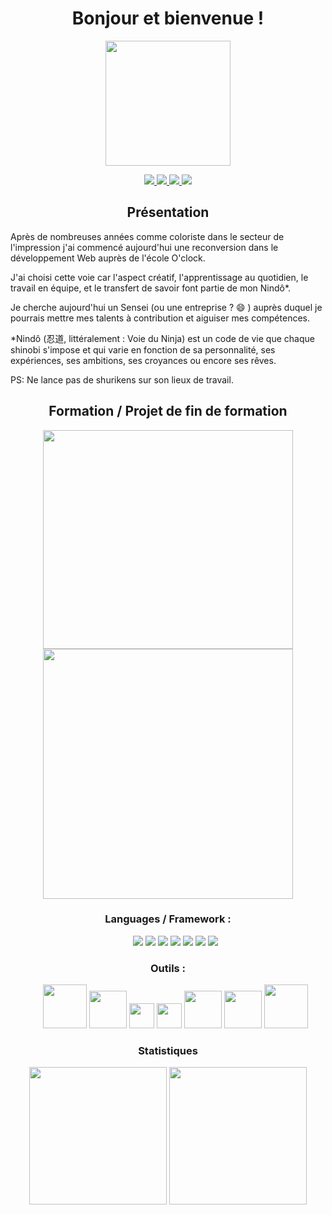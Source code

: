 <!DOCTYPEhtml>
<html>
<h1 align="center">
Bonjour et bienvenue !
</h1>
<p align="center">
 <img src="![Photo CV compress](https://user-images.githubusercontent.com/94860607/232764362-14508cb7-2104-4c56-9708-15d9987f31ef.png)
" width="200px">   
 </p>      
 <p align="center">
 <a href="https://www.linkedin.com/in/gacher-benoit-b45a361a4/">
<img src="https://img.shields.io/badge/linkedin--lightgrey?style=social&logo=linkedin">
</a>
<a href="https://github.com/GacherBenoit/">
<img src="https://img.shields.io/badge/Github--lightgrey?style=social&logo=Github">
</a>
<a href=mailto:"benoitgacher@gmail.com">
<img src="https://img.shields.io/badge/Gmail--lightgrey?style=social&logo=Gmail">
</a>
<a href="https://github.com/GacherBenoit/CV/blob/main/Developpeur%20Web.pdf">
<img src="https://img.shields.io/badge/CV--lightgrey?style=social&logo=CV">
</a>
</p>                    
<h2 align="center">
Présentation
</h2>
<p>
Après de nombreuses années comme coloriste dans le secteur de l'impression j'ai commencé aujourd'hui une reconversion dans le développement Web auprès de l'école       O'clock.

J'ai choisi cette voie car l'aspect créatif, l'apprentissage au quotidien, le travail en équipe, et le transfert de savoir font partie de mon Nindô*.

Je cherche aujourd'hui un Sensei (ou une entreprise ? :smile: ) auprès duquel je pourrais mettre mes talents à contribution et aiguiser mes compétences.

*Nindô (忍道, littéralement : Voie du Ninja) est un code de vie que chaque shinobi s'impose et qui varie en fonction de sa personnalité, ses expériences, ses ambitions, ses croyances ou encore ses rêves. 

PS: Ne lance pas de shurikens sur son lieux de travail. 
 </p> 
 <h2 align="center">
 Formation / Projet de fin de formation
 </h2>
  <p align="center">
  <a href="https://oclock.io/formations/developpeur-web#programme">
 <img width="400px"height="350px" src="https://lesassistantes.fr/wp-content/uploads/2021/05/Oclock.jpg">
 </a>
 <a href="https://github.com/GacherBenoit/O-Dungeons-front">
 <img width="400px" height="400px" src="https://user-images.githubusercontent.com/94860607/173822163-39474468-af0d-4001-9ace-860410f80ecb.png">
 </a>
 </p> 
 <h3 align="center">
 Languages / Framework :
 </h3>
 <ul align="center">
  <img src="https://img.shields.io/badge/php-%23777BB4.svg?style=for-the-badge&logo=php&logoColor=white"/>
  <img src="https://img.shields.io/badge/javascript%20-%23323330.svg?&style=for-the-badge&logo=javascript&logoColor=%23F7DF1E"/>
  <img src="https://img.shields.io/badge/react-%2320232a.svg?style=for-the-badge&logo=react&logoColor=%2361DAFB"/>
  <img src="https://img.shields.io/badge/redux-%23593d88.svg?style=for-the-badge&logo=redux&logoColor=white"/>
  <img src="https://img.shields.io/badge/SASS-hotpink.svg?style=for-the-badge&logo=SASS&logoColor=white"/>
  <img src="https://img.shields.io/badge/css3%20-%231572B6.svg?&style=for-the-badge&logo=css3&logoColor=white"/>
  <img src="https://img.shields.io/badge/html5%20-%23E34F26.svg?&style=for-the-badge&logo=html5&logoColor=white"/>
</ul>
 <h3 align="center">
Outils : 
 </h3>
<ul align="center">
  <img width="70px" src="https://freelance-france.com/wp-content/uploads/2021/10/Image1-1.png"/>
  <img width="60px" src="https://logos-marques.com/wp-content/uploads/2021/03/GitHub-Logo.png"/>
  <img width="40px" src="https://upload.wikimedia.org/wikipedia/commons/thumb/3/3f/Git_icon.svg/1024px-Git_icon.svg.png"/>
  <img width="40px" src="https://git.kosmos.fr/projects/PAC/avatar.png?s=256&v=1639585673838"/>
  <img width="60px" src="https://upload.wikimedia.org/wikipedia/commons/thumb/d/db/Npm-logo.svg/1200px-Npm-logo.svg.png"/>
  <img width="60px" src="https://upload.wikimedia.org/wikipedia/commons/thumb/1/11/Yarn-logo-kitten.svg/1200px-Yarn-logo-kitten.svg.png"/>
  <img width="70px" src="https://i0.wp.com/outils-visuels.fr/wp-content/uploads/2020/08/Whimsical-logo.png?fit=374%2C94&ssl=1"/>
</ul>
 <h3 align="center">
  Statistiques
 </h3>
 <div align="center">
 <img height="220px" src="https://github-readme-stats.vercel.app/api/top-langs/?username=GacherBenoit"/>
 <img height="220px" src="https://github-readme-stats.vercel.app/api?username=GacherBenoit" />
 </div>


